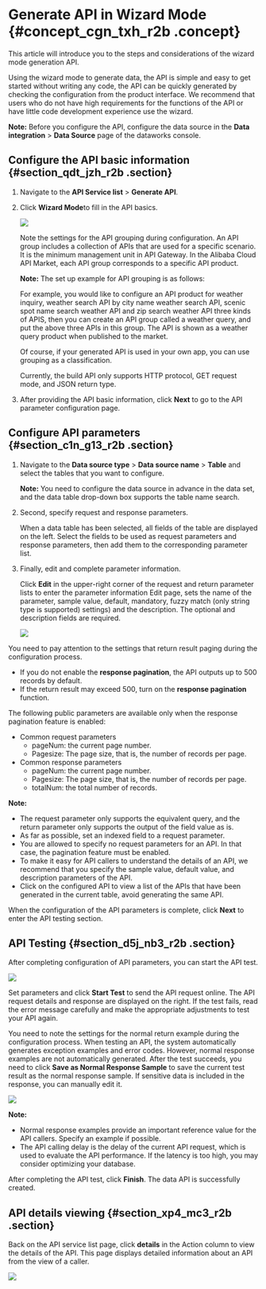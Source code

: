 # Generate API in Wizard Mode {#concept_cgn_txh_r2b .concept}

This article will introduce you to the steps and considerations of the wizard mode generation API.

Using the wizard mode to generate data, the API is simple and easy to get started without writing any code, the API can be quickly generated by checking the configuration from the product interface. We recommend that users who do not have high requirements for the functions of the API or have little code development experience use the wizard.

**Note:** Before you configure the API, configure the data source in the **Data integration** \> **Data Source** page of the dataworks console.

## Configure the API basic information {#section_qdt_jzh_r2b .section}

1.  Navigate to the **API Service list** \> **Generate API**.
2.  Click **Wizard Mode**to fill in the API basics.

    ![](http://static-aliyun-doc.oss-cn-hangzhou.aliyuncs.com/assets/img/16407/15390829168791_en-US.png)

    Note the settings for the API grouping during configuration. An API group includes a collection of APIs that are used for a specific scenario. It is the minimum management unit in API Gateway. In the Alibaba Cloud API Market, each API group corresponds to a specific API product.

    **Note:** The set up example for API grouping is as follows:

    For example, you would like to configure an API product for weather inquiry, weather search API by city name weather search API, scenic spot name search weather API and zip search weather API three kinds of APIS, then you can create an API group called a weather query, and put the above three APIs in this group. The API is shown as a weather query product when published to the market.

    Of course, if your generated API is used in your own app, you can use grouping as a classification.

    Currently, the build API only supports HTTP protocol, GET request mode, and JSON return type.

3.  After providing the API basic information, click **Next** to go to the API parameter configuration page.

## Configure API parameters {#section_c1n_g13_r2b .section}

1.  Navigate to the **Data source type** \> **Data source name** \> **Table** and select the tables that you want to configure.

    **Note:** You need to configure the data source in advance in the data set, and the data table drop-down box supports the table name search.

2.  Second, specify request and response parameters.

    When a data table has been selected, all fields of the table are displayed on the left. Select the fields to be used as request parameters and response parameters, then add them to the corresponding parameter list.

3.  Finally, edit and complete parameter information.

    Click **Edit** in the upper-right corner of the request and return parameter lists to enter the parameter information Edit page, sets the name of the parameter, sample value, default, mandatory, fuzzy match \(only string type is supported\) settings\) and the description. The optional and description fields are required.

    ![](http://static-aliyun-doc.oss-cn-hangzhou.aliyuncs.com/assets/img/16407/15390829168794_en-US.png)


You need to pay attention to the settings that return result paging during the configuration process.

-   If you do not enable the **response pagination**, the API outputs up to 500 records by default.
-   If the return result may exceed 500, turn on the **response pagination** function.

The following public parameters are available only when the response pagination feature is enabled:

-   Common request parameters
    -   pageNum: the current page number.
    -   Pagesize: The page size, that is, the number of records per page.
-   Common response parameters
    -   pageNum: the current page number.
    -   Pagesize: The page size, that is, the number of records per page.
    -   totalNum: the total number of records.

**Note:** 

-   The request parameter only supports the equivalent query, and the return parameter only supports the output of the field value as is.
-   As far as possible, set an indexed field to a request parameter.
-   You are allowed to specify no request parameters for an API. In that case, the pagination feature must be enabled.
-   To make it easy for API callers to understand the details of an API, we recommend that you specify the sample value, default value, and description parameters of the API.
-   Click on the configured API to view a list of the APIs that have been generated in the current table, avoid generating the same API.

When the configuration of the API parameters is complete, click **Next** to enter the API testing section.

## API Testing {#section_d5j_nb3_r2b .section}

After completing configuration of API parameters, you can start the API test.

![](http://static-aliyun-doc.oss-cn-hangzhou.aliyuncs.com/assets/img/16407/15390829178797_en-US.png)

Set parameters and click **Start Test** to send the API request online. The API request details and response are displayed on the right. If the test fails, read the error message carefully and make the appropriate adjustments to test your API again.

You need to note the settings for the normal return example during the configuration process. When testing an API, the system automatically generates exception examples and error codes. However, normal response examples are not automatically generated. After the test succeeds, you need to click **Save as Normal Response Sample** to save the current test result as the normal response sample. If sensitive data is included in the response, you can manually edit it.

![](http://static-aliyun-doc.oss-cn-hangzhou.aliyuncs.com/assets/img/16407/15390829178799_en-US.png)

**Note:** 

-   Normal response examples provide an important reference value for the API callers. Specify an example if possible.
-   The API calling delay is the delay of the current API request, which is used to evaluate the API performance. If the latency is too high, you may consider optimizing your database.

After completing the API test, click **Finish**. The data API is successfully created.

## API details viewing {#section_xp4_mc3_r2b .section}

Back on the API service list page, click **details** in the Action column to view the details of the API. This page displays detailed information about an API from the view of a caller.

![](http://static-aliyun-doc.oss-cn-hangzhou.aliyuncs.com/assets/img/16407/15390829178800_en-US.png)

